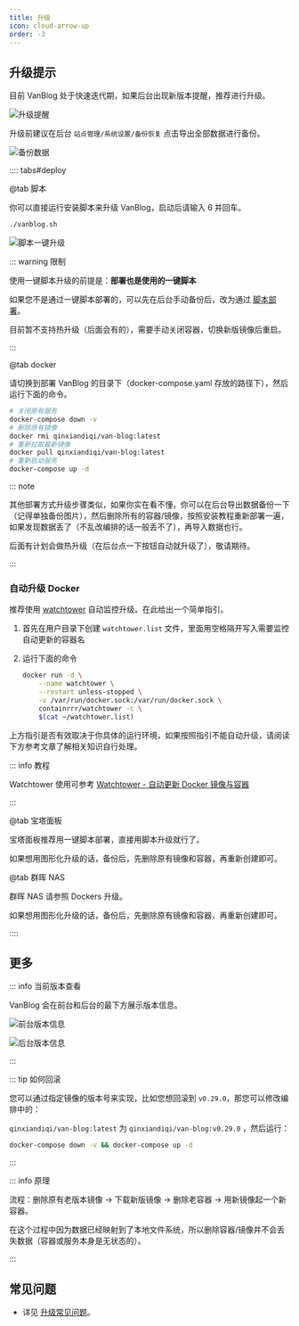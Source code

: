 ```yaml
---
title: 升级
icon: cloud-arrow-up
order: -3
---
```


## 升级提示

目前 VanBlog 处于快速迭代期，如果后台出现新版本提醒，推荐进行升级。

![升级提醒](https://pic.mereith.com/img/e314ee92dd1ad9b5b6c0b814b014c247.clipboard-2022-08-22.png)

升级前建议在后台 `站点管理/系统设置/备份恢复` 点击导出全部数据进行备份。

![备份数据](https://pic.mereith.com/img/4eba8540c5a7a5ae41885289abf98514.clipboard-2022-08-15.png)

:::: tabs#deploy

@tab 脚本

你可以直接运行安装脚本来升级 VanBlog，启动后请输入 6 并回车。

```bash
./vanblog.sh
```

![脚本一键升级](https://pic.mereith.com/img/fbbf5dde011f9dec13cdb25ad741765f.clipboard-2022-09-20.png)

::: warning 限制

使用一键脚本升级的前提是：**部署也是使用的一键脚本**

如果您不是通过一键脚本部署的，可以先在后台手动备份后，改为通过 [脚本部署](./get-started.md#一键脚本部署)。

目前暂不支持热升级（后面会有的），需要手动关闭容器，切换新版镜像后重启。

:::

@tab docker

请切换到部署 VanBlog 的目录下（docker-compose.yaml 存放的路径下），然后运行下面的命令。

```bash
# 关闭原有服务
docker-compose down -v
# 删除原有镜像
docker rmi qinxiandiqi/van-blog:latest
# 重新拉取最新镜像
docker pull qinxiandiqi/van-blog:latest
# 重新启动服务
docker-compose up -d
```

::: note

其他部署方式升级步骤类似，如果你实在看不懂，你可以在后台导出数据备份一下（记得单独备份图片），然后删除所有的容器/镜像，按照安装教程重新部署一遍，如果发现数据丢了（不乱改编排的话一般丢不了），再导入数据也行。

后面有计划会做热升级（在后台点一下按钮自动就升级了），敬请期待。

:::

### 自动升级 Docker

推荐使用 [watchtower](https://github.com/containrrr/watchtower) 自动监控升级。在此给出一个简单指引。

1. 首先在用户目录下创建 `watchtower.list` 文件，里面用空格隔开写入需要监控自动更新的容器名
1. 运行下面的命令

   ```bash
   docker run -d \
       --name watchtower \
       --restart unless-stopped \
       -v /var/run/docker.sock:/var/run/docker.sock \
       containrrr/watchtower -c \
       $(cat ~/watchtower.list)
   ```

上方指引是否有效取决于你具体的运行环境，如果按照指引不能自动升级，请阅读下方参考文章了解相关知识自行处理。

::: info 教程

Watchtower 使用可参考 [Watchtower - 自动更新 Docker 镜像与容器](https://www.jianshu.com/p/eefbc08d9dc8)

:::

@tab 宝塔面板

宝塔面板推荐用一键脚本部署，直接用脚本升级就行了。

如果想用图形化升级的话，备份后，先删除原有镜像和容器，再重新创建即可。

@tab 群晖 NAS

群晖 NAS 请参照 Dockers 升级。

如果想用图形化升级的话，备份后，先删除原有镜像和容器，再重新创建即可。

::::

## 更多

::: info 当前版本查看

VanBlog 会在前台和后台的最下方展示版本信息。

![前台版本信息](https://pic.mereith.com/img/720d4503f7ca23cfb035061d0927b088.clipboard-2022-08-16.png)

![后台版本信息](https://pic.mereith.com/img/0f97b214de4965f69db68b935d993f07.clipboard-2022-08-16.png)

:::

::: tip 如何回滚

您可以通过指定镜像的版本号来实现，比如您想回滚到 `v0.29.0`，那您可以修改编排中的：

`qinxiandiqi/van-blog:latest` 为 `qinxiandiqi/van-blog:v0.29.0` ，然后运行：

```bash
docker-compose down -v && docker-compose up -d
```

:::

::: info 原理

流程：删除原有老版本镜像 -> 下载新版镜像 -> 删除老容器 -> 用新镜像起一个新容器。

在这个过程中因为数据已经映射到了本地文件系统，所以删除容器/镜像并不会丢失数据（容器或服务本身是无状态的）。

:::

## 常见问题

- 详见 [升级常见问题](../faq/update.md)。
